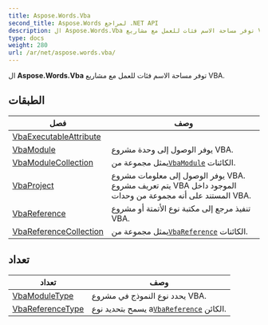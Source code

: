 ```yaml
---
title: Aspose.Words.Vba
second_title: Aspose.Words لمراجع .NET API
description: ال Aspose.Words.Vba توفر مساحة الاسم فئات للعمل مع مشاريع VBA.
type: docs
weight: 280
url: /ar/net/aspose.words.vba/
---
```

ال **Aspose.Words.Vba** توفر مساحة الاسم فئات للعمل مع مشاريع VBA.

## الطبقات

| فصل | وصف |
| --- | --- |
| [VbaExecutableAttribute](./vbaexecutableattribute/) |  |
| [VbaModule](./vbamodule/) | يوفر الوصول إلى وحدة مشروع VBA. |
| [VbaModuleCollection](./vbamodulecollection/) | يمثل مجموعة من[`VbaModule`](../aspose.words.vba/vbamodule/) الكائنات. |
| [VbaProject](./vbaproject/) | يوفر الوصول إلى معلومات مشروع VBA. يتم تعريف مشروع VBA الموجود داخل المستند على أنه مجموعة من وحدات VBA. |
| [VbaReference](./vbareference/) | تنفيذ مرجع إلى مكتبة نوع الأتمتة أو مشروع VBA. |
| [VbaReferenceCollection](./vbareferencecollection/) | يمثل مجموعة من[`VbaReference`](../aspose.words.vba/vbareference/) الكائنات. |
## تعداد

| تعداد | وصف |
| --- | --- |
| [VbaModuleType](./vbamoduletype/) | يحدد نوع النموذج في مشروع VBA. |
| [VbaReferenceType](./vbareferencetype/) | يسمح بتحديد نوع a[`VbaReference`](../aspose.words.vba/vbareference/) الكائن. |


